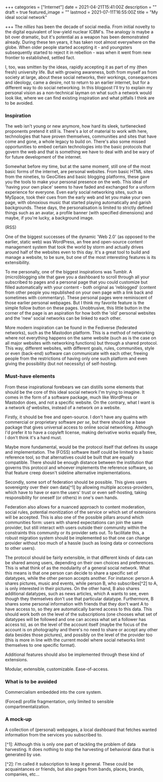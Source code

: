 +++
categories = ["Internet"]
date = 2021-04-21T15:41:00Z
description = ""
draft = true
featured_image = ""
lastmod = 2021-07-11T16:55:00Z
title = "My ideal social network"

+++
The _nillies_ has been the decade of social media. From initial novelty to the digital equivalent of low-yield nuclear ICBM's. The analogy is maybe a bit over dramatic, but it's potential as a weapon has been demonstrated already. During these ten years, it has taken root almost everywhere on the globe. When older people started accepting it - and youngsters subsequently started to reject it in rebellion - was when it went from new frontier to established, settled fact.

I, too, was smitten by the ideas, rapidly accepting it as part of my (then fresh) university life.  But with growing awareness, both from myself as from society at large, about these social networks, their workings, consequences and ideology, came a desire, not to return to an earlier internet, but for a different way to do social networking. In this blogpost I'll try to explain my personal vision as a non-technical layman on what such a network would look like, where we can find existing inspiration and what pitfalls I think are to be avoided.

 <!--more-->

### Inspiration

The web isn't young or new anymore, how hard its sleek, turtlenecked proponents pretend it still is. There's a lot of material to work with here, technologies that have proven themselves, communities and sites that have come and gone, a whole legacy to build on. There's also some missed opportunities to embed certain technologies into the basic protocols that govern the web and that is something we have to deal with and be wary of for future development of the internet.

Somewhat before my time, but at the same moment, still one of the most basic forms of the internet, are personal websites. From basic HTML sites from the nineties, to GeoCities and basic blogging platforms, these gave you the tools to make your personal presence on the web.  This ideal of 'having your own place' seems to have faded and exchanged for a uniform experience for everyone. Even early social networking sites, such as MySpace, took their cues from the early web and let you make your own page, with obnoxious music that started playing automatically and garish backgrounds. These days, the personalisation is limited to strictly defined things such as an avatar, a profile banner (with specified dimensions) and maybe, if you're lucky, a background image.

(RSS)

One of the biggest successes of the dynamic 'Web 2.0' (as opposed to the earlier, static web) was WordPress, an free and open-source content management system that took the world by storm and actually drives around half of the websites even to this day. It's a great tool to build and manage a website, to be sure, but one of the most interesting features is its extensibility.

To me personally, one of the biggest inspirations was Tumblr. A (micro)blogging site that gave you a dashboard to scroll through all your subscribed to pages and a personal page that you could customize but filled automatically with your content - both original as 'reblogged' (content from other people you republished on your own page with a link back and sometimes with commentary). These personal pages were reminiscent of those earlier personal webpages. But I think my favorite feature is the simple follow button on these pages. Unobtrusive, this little button in the corner of the page is an aspiration for how both the 'old' personal websites and the 'new' social networks can be linked to each other.

More modern inspiration can be found in the Fediverse (federated networks), such as the Mastodon platform. This is a method of networking where not everything happens on the same website (such as is the case on all major websites with networking functions) but through a shared protocol. This way, different websites, with different goals, rules, communities, style or even (back-end) software can communicate with each other, freeing people from the restrictions of having only one such platform and even giving the possibility (but not necessity) of self-hosting.

### Must-have elements

From these inspirational forebears we can distills some elements that should be the core of this ideal social network I'm trying to imagine. It comes in the form of a software package, much like WordPress or Mastodon does, and not a specific website. On the contrary, what I want is a network _of_ websites, instead of a network _on_ a website. 

Firstly, it should be free and open-source. I don't have any qualms with commercial or proprietary software _per se_, but there should be a base package that gives universal access to online social networking. Although I'd prefer it to have a copyleft license, making derivative works equally free, I don't think it's a hard must.

Maybe more fundamental, would be the protocol itself that defines its usage and implementation. The (FOSS) software itself could be limited to a basic reference tool, so that alternatives could be built that are equally compatible. There should be enough distance between the institution that governs this protocol and whoever implements the reference software, so that feature creep doesn't sideline alternative implementations.

Secondly, some sort of federation should be possible. This gives users sovereignty over their own data\[^1\] by allowing multiple access-providers, which have to have or earn the users' trust or even self-hosting, taking responsibility for oneself (or others) in one's own hands.

Federation also allows for a nuanced approach to content moderation, social rules, potential monitization of the service or which set of extensions will be accepted. This is also one of the possible pillars around which communities form: users with shared expectations can join the same provider, but still interact with users outside their community within the constraints this community or its provider sets out. To facilitate this, a robust migration system should be implemented so that one can change provider without too much of a hassle (such as losing data or connections to other users).

The protocol should be fairly extensible, in that different kinds of data can be shared among users, depending on their own choices and preferences. This is what think of as the modularity of a general social network. What this means is that one person can decide to share a specific set of datatypes, while the other person accepts another. For instance: person A shares pictures, music and events, while person B, who subscribes\[^2\] to A, is only interested in their pictures. On the other hand, B also shares additional datatypes, such as news articles, which A wants to see, even though they themselves don't use that particular datatype. Furthermore, B shares some personal information with friends that they don't want A to have access to, so they are automatically barred access to this data. This should work both on the level of the subscriptions (one chooses what set of datatypes will be followed and one can access what set a follower has access to), as on the level of the account itself (maybe the focus of the account is on photography and there's no need to share or accept any other data besides those pictures), and possibly on the level of the provider too (this is more in line with the current model where social networks limit themselves to one specific format). 

Additional features should also be implemented through these kind of extensions.

 Modular, extensible, customizable. Ease-of-access.

### What is to be avoided

Commercialism embedded into the core system.

(Forced) profile fragmentation, only limited to sensible compartmentalization. 

### A mock-up

A collection of (personal) webpages, a local dashboard that fetches wanted information from the services you subscribed to.

\[^1\]: Although this is only one part of tackling the problem of data harvesting. It does nothing to stop the harvesting of behavioral data that is generated by use.

\[^2\]: I'm called it subscription to keep it general. These could be acquaintances or friends, but also pages from bands, places, brands, companies, etc... 